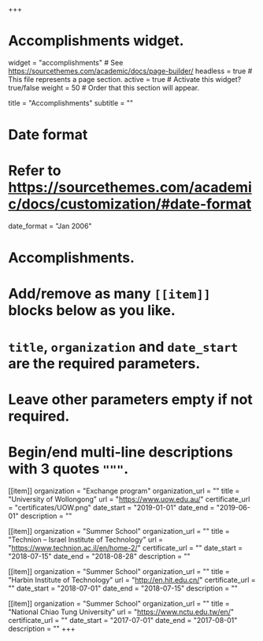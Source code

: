 +++
# Accomplishments widget.
widget = "accomplishments"  # See https://sourcethemes.com/academic/docs/page-builder/
headless = true  # This file represents a page section.
active = true  # Activate this widget? true/false
weight = 50  # Order that this section will appear.

title = "Accomplish&shy;ments" 
subtitle = ""

# Date format
#   Refer to https://sourcethemes.com/academic/docs/customization/#date-format
date_format = "Jan 2006"

# Accomplishments.
#   Add/remove as many `[[item]]` blocks below as you like.
#   `title`, `organization` and `date_start` are the required parameters.
#   Leave other parameters empty if not required.
#   Begin/end multi-line descriptions with 3 quotes `"""`.

[[item]]
  organization = "Exchange program"
  organization_url = ""
  title = "University of Wollongong"
  url = "https://www.uow.edu.au/"
  certificate_url = "certificates/UOW.png"
  date_start = "2019-01-01"
  date_end = "2019-06-01"
  description = ""
  
[[item]]
  organization = "Summer School"
  organization_url = ""
  title = "Technion – Israel Institute of Technology"
  url = "https://www.technion.ac.il/en/home-2/"
  certificate_url = ""
  date_start = "2018-07-15"
  date_end = "2018-08-28"
  description = ""
  
[[item]]
  organization = "Summer School"
  organization_url = ""
  title = "Harbin Institute of Technology"
  url = "http://en.hit.edu.cn/"
  certificate_url = ""
  date_start = "2018-07-01"
  date_end = "2018-07-15"
  description = ""
  
[[item]]
  organization = "Summer School"
  organization_url = ""
  title = "National Chiao Tung University"
  url = "https://www.nctu.edu.tw/en/"
  certificate_url = ""
  date_start = "2017-07-01"
  date_end = "2017-08-01"
  description = ""
+++
